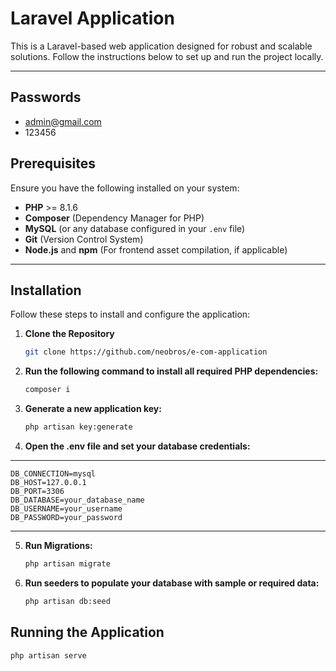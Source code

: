 # Laravel Application

This is a Laravel-based web application designed for robust and scalable solutions. Follow the instructions below to set up and run the project locally.

---

## Passwords

-   admin@gmail.com
-   123456

## Prerequisites

Ensure you have the following installed on your system:

-   **PHP** >= 8.1.6
-   **Composer** (Dependency Manager for PHP)
-   **MySQL** (or any database configured in your `.env` file)
-   **Git** (Version Control System)
-   **Node.js** and **npm** (For frontend asset compilation, if applicable)

---

## Installation

Follow these steps to install and configure the application:

1. **Clone the Repository**

    ```bash
    git clone https://github.com/neobros/e-com-application

    ```

2. **Run the following command to install all required PHP dependencies:**

    ```bash
    composer i

    ```

3. **Generate a new application key:**

    ```bash
    php artisan key:generate

    ```

4. **Open the .env file and set your database credentials:**

---

    DB_CONNECTION=mysql
    DB_HOST=127.0.0.1
    DB_PORT=3306
    DB_DATABASE=your_database_name
    DB_USERNAME=your_username
    DB_PASSWORD=your_password

---

5. **Run Migrations:**

    ```bash
    php artisan migrate

    ```

6. **Run seeders to populate your database with sample or required data:**
    ```bash
    php artisan db:seed
    ```

## Running the Application

```bash
php artisan serve

```
